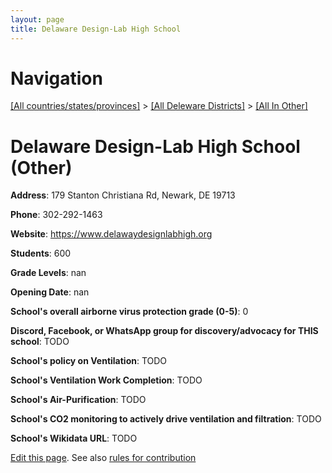 ```yaml
---
layout: page
title: Delaware Design-Lab High School
---
```

# Navigation

[[All countries/states/provinces]](../../..) > [[All Deleware Districts]](../..) > [[All In Other]](..)

# Delaware Design-Lab High School (Other)

**Address**: 179 Stanton Christiana Rd, Newark, DE 19713

**Phone**: 302-292-1463

**Website**: <https://www.delawaydesignlabhigh.org>

**Students**: 600

**Grade Levels**: nan

**Opening Date**: nan

**School's overall airborne virus protection grade (0-5)**: 0

**Discord, Facebook, or WhatsApp group for discovery/advocacy for THIS school**: TODO

**School's policy on Ventilation**: TODO

**School's Ventilation Work Completion**: TODO

**School's Air-Purification**: TODO

**School's CO2 monitoring to actively drive ventilation and filtration**: TODO

**School's Wikidata URL**: TODO


[Edit this page](https://github.com/ventilate-schools/DE/edit/main/./Other/Delaware_Design-Lab_High_School.md). See also [rules for contribution](../../../contribution-rules/)